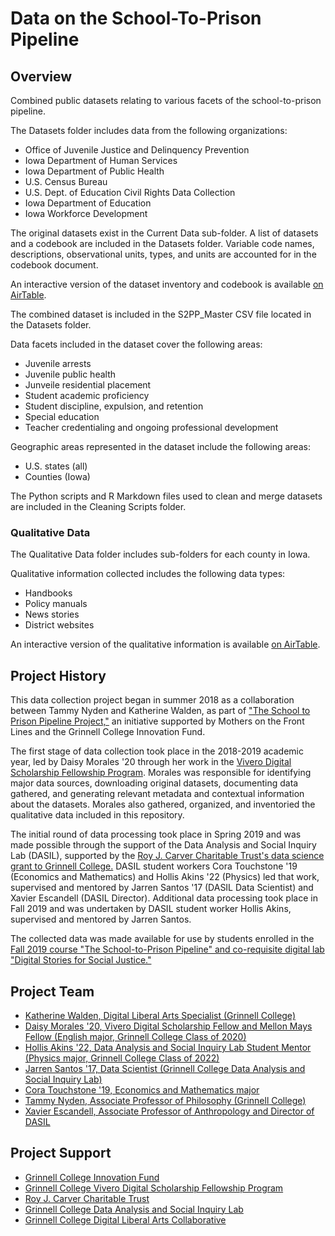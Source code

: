# Data on the School-To-Prison Pipeline

## Overview

Combined public datasets relating to various facets of the school-to-prison pipeline.

The Datasets folder includes data from the following organizations:
- Office of Juvenile Justice and Delinquency Prevention
- Iowa Department of Human Services
- Iowa Department of Public Health
- U.S. Census Bureau
- U.S. Dept. of Education Civil Rights Data Collection
- Iowa Department of Education
- Iowa Workforce Development

The original datasets exist in the Current Data sub-folder. A list of datasets and a codebook are included in the Datasets folder. Variable code names, descriptions, observational units, types, and units are accounted for in the codebook document.

An interactive version of the dataset inventory and codebook is available [on AirTable](https://airtable.com/shr0MBbJFjzXE6HT3).

The combined dataset is included in the S2PP_Master CSV file located in the Datasets folder.

Data facets included in the dataset cover the following areas:
- Juvenile arrests
- Juvenile public health
- Junveile residential placement
- Student academic proficiency
- Student discipline, expulsion, and retention
- Special education
- Teacher credentialing and ongoing professional development

Geographic areas represented in the dataset include the following areas:
- U.S. states (all)
- Counties (Iowa)

The Python scripts and R Markdown files used to clean and merge datasets are included in the Cleaning Scripts folder.

### Qualitative Data

The Qualitative Data folder includes sub-folders for each county in Iowa. 

Qualitative information collected includes the following data types:
- Handbooks
- Policy manuals
- News stories
- District websites

An interactive version of the qualitative information is available [on AirTable](https://airtable.com/shrcAos4QdCkA0BC7).

## Project History

This data collection project began in summer 2018 as a collaboration between Tammy Nyden and Katherine Walden, as part of ["The School to Prison Pipeline Project,"](https://mothersonthefrontline.com/2018/09/18/the-school-to-prison-pipeline-project/) an initiative supported by Mothers on the Front Lines and the Grinnell College Innovation Fund.

The first stage of data collection took place in the 2018-2019 academic year, led by Daisy Morales '20 through her work in the [Vivero Digital Scholarship Fellowship Program](https://vivero.sites.grinnell.edu/). Morales was responsible for identifying major data sources, downloading original datasets, documenting data gathered, and generating relevant metadata and contextual information about the datasets. Morales also gathered, organized, and inventoried the qualitative data included in this repository.

The initial round of data processing took place in Spring 2019 and was made possible through the support of the Data Analysis and Social Inquiry Lab (DASIL), supported by the [Roy J. Carver Charitable Trust's data science grant to Grinnell College.](https://www.grinnell.edu/news/carver-grant-helps-grinnell-faculty-students-think-big-data) DASIL student workers Cora Touchstone '19 (Economics and Mathematics) and Hollis Akins '22 (Physics) led that work, supervised and mentored by Jarren Santos '17 (DASIL Data Scientist) and Xavier Escandell (DASIL Director). Additional data processing took place in Fall 2019 and was undertaken by DASIL student worker Hollis Akins, supervised and mentored by Jarren Santos.

The collected data was made available for use by students enrolled in the [Fall 2019 course "The School-to-Prison Pipeline" and co-requisite digital lab "Digital Stories for Social Justice."](https://mothersonthefrontline.com/2018/09/18/the-school-to-prison-pipeline-project/)

## Project Team

- [Katherine Walden, Digital Liberal Arts Specialist (Grinnell College)](https://www.grinnell.edu/user/waldenka)
- [Daisy Morales '20, Vivero Digital Scholarship Fellow and Mellon Mays Fellow (English major, Grinnell College Class of 2020)](https://www.linkedin.com/in/moralesd/)
- [Hollis Akins '22, Data Analysis and Social Inquiry Lab Student Mentor (Physics major, Grinnell College Class of 2022)](https://www.linkedin.com/in/hollisakins/)
- [Jarren Santos '17, Data Scientist (Grinnell College Data Analysis and Social Inquiry Lab)](https://www.grinnell.edu/user/santosja)
- [Cora Touchstone '19, Economics and Mathematics major](https://www.linkedin.com/in/cora-touchstone-a6a28b140/)
- [Tammy Nyden, Associate Professor of Philosophy (Grinnell College)](https://www.grinnell.edu/user/nyden)
- [Xavier Escandell, Associate Professor of Anthropology and Director of DASIL](https://www.grinnell.edu/user/escandel)

## Project Support

- [Grinnell College Innovation Fund](https://www.grinnell.edu/about/leadership/president/innovationfund)
- [Grinnell College Vivero Digital Scholarship Fellowship Program](https://vivero.sites.grinnell.edu/)
- [Roy J. Carver Charitable Trust](https://www.grinnell.edu/news/carver-grant-helps-grinnell-faculty-students-think-big-data)
- [Grinnell College Data Analysis and Social Inquiry Lab](https://dasil.sites.grinnell.edu/)
- [Grinnell College Digital Liberal Arts Collaborative](https://dlac.grinnell.edu/)
